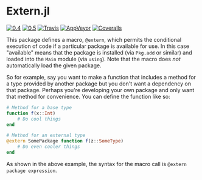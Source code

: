 # Extern.jl

[![0.4](http://pkg.julialang.org/badges/Extern_0.4.svg)](http://pkg.julialang.org/?pkg=Extern)
[![0.5](http://pkg.julialang.org/badges/Extern_0.5.svg)](http://pkg.julialang.org/?pkg=Extern)
[![Travis](https://travis-ci.org/ararslan/Extern.jl.svg?branch=master)](https://travis-ci.org/ararslan/Extern.jl)
[![AppVeyor](https://ci.appveyor.com/api/projects/status/c8ul683vudfnkwak/branch/master?svg=true)](https://ci.appveyor.com/project/ararslan/extern-jl/branch/master)
[![Coveralls](https://coveralls.io/repos/github/ararslan/Extern.jl/badge.svg?branch=master)](https://coveralls.io/github/ararslan/Extern.jl?branch=master)

This package defines a macro, `@extern`, which permits the conditional execution of code
if a particular package is available for use.
In this case "available" means that the package is installed (via `Pkg.add` or similar)
and loaded into the `Main` module (via `using`).
Note that the macro does *not* automatically load the given package.

So for example, say you want to make a function that includes a method for a type provided
by another package but you don't want a dependency on that package.
Perhaps you're developing your own package and only want that method for convenience.
You can define the function like so:

```julia
# Method for a base type
function f(x::Int)
    # Do cool things
end

# Method for an external type
@extern SomePackage function f(z::SomeType)
    # Do even cooler things
end
```

As shown in the above example, the syntax for the macro call is `@extern package expression`.
